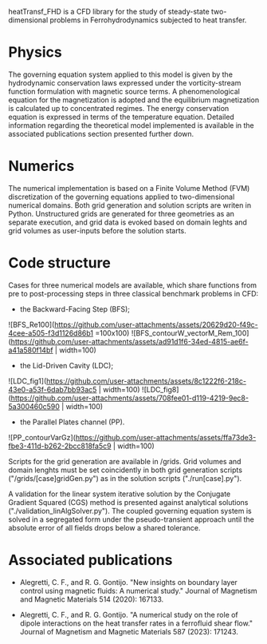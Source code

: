 heatTransf_FHD is a CFD library for the study of steady-state two-dimensional problems in Ferrohydrodynamics subjected to heat transfer. 

# Physics

The governing equation system applied to this model is given by the hydrodynamic conservation laws expressed under the vorticity-stream function formulation with magnetic source terms. A phenomenological equation for the magnetization is adopted and the equilibrium magnetization is calculated up to concentrated regimes. The energy conservation equation is expressed in terms of the temperature equation. Detailed information regarding the theoretical model implemented is available in the associated publications section presented further down.

# Numerics

The numerical implementation is based on a Finite Volume Method (FVM) discretization of the governing equations applied to two-dimensional numerical domains. Both grid generation and solution scripts are writen in Python. Unstructured grids are generated for three geometries as an separate execution, and grid data is evoked based on domain leghts and grid volumes as user-inputs before the solution starts.

# Code structure

Cases for three numerical models are available, which share functions from pre to post-processing steps in three classical benchmark problems in CFD:

 - the Backward-Facing Step (BFS);

![BFS_Re100](https://github.com/user-attachments/assets/20629d20-f49c-4cee-a505-f3d1126d86b1 =100x100)
![BFS_contourW_vectorM_Rem_100](https://github.com/user-attachments/assets/ad91d1f6-34ed-4815-ae6f-a41a580f14bf | width=100)


 - the Lid-Driven Cavity (LDC);

![LDC_fig1](https://github.com/user-attachments/assets/8c1222f6-218c-43e0-a53f-6dab7bb93ac5 | width=100)
 ![LDC_fig8](https://github.com/user-attachments/assets/708fee01-d119-4219-9ec8-5a300460c590 | width=100)

 - the Parallel Plates channel (PP).

![PP_contourVarGz](https://github.com/user-attachments/assets/ffa73de3-fbe3-411d-b262-2bcc818fa5c9 | width=100)
  
 
Scripts for the grid generation are available in /grids. Grid volumes and domain lenghts must be set coincidently in both grid generation scripts ("/grids/[case]gridGen.py") as in the solution scripts ("./run[case].py").

A validation for the linear system iterative solution by the Conjugate Gradient Squared (CGS) method is presented against analytical solutions ("./validation_linAlgSolver.py"). The coupled governing equation system is solved in a segregated form under the pseudo-transient approach until the absolute error of all fields drops below a shared tolerance.  

# Associated publications

 - Alegretti, C. F., and R. G. Gontijo. "New insights on boundary layer control using magnetic fluids: A numerical study." Journal of Magnetism and Magnetic Materials 514 (2020): 167133.

 - Alegretti, C. F., and R. G. Gontijo. "A numerical study on the role of dipole interactions on the heat transfer rates in a ferrofluid shear flow." Journal of Magnetism and Magnetic Materials 587 (2023): 171243.

